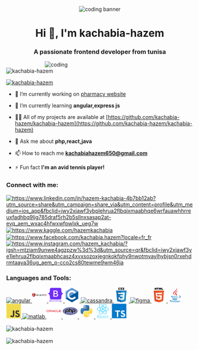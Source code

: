 <p align="center">
  <img src="https://media.giphy.com/media/L8K62iTDkzGX6/giphy.gif" alt="coding banner" width="600" />
</p>
<h1 align="center">Hi 👋, I'm kachabia-hazem</h1>
<h3 align="center">A passionate frontend developer from tunisa</h3>
<img align="right" alt="coding" width="400" src="https://camo.githubusercontent.com/2366b34bb903c09617990fb5fff4622f3e941349e846ddb7e73df872a9d21233/68747470733a2f2f63646e2e6472696262626c652e636f6d2f75736572732f3733303730332f73637265656e73686f74732f363538313234332f6176656e746f2e676966">

<p align="left"> <img src="https://komarev.com/ghpvc/?username=kachabia-hazem&label=Profile%20views&color=0e75b6&style=flat" alt="kachabia-hazem" /> </p>

<p align="left"> <a href="https://github.com/ryo-ma/github-profile-trophy"><img src="https://github-profile-trophy.vercel.app/?username=kachabia-hazem" alt="kachabia-hazem" /></a> </p>

- 🔭 I’m currently working on [pharmacy website](https://github.com/kachabia-hazem/medicament.git)

- 🌱 I’m currently learning **angular,express js**

- 👨‍💻 All of my projects are available at [https://github.com/kachabia-hazem/kachabia-hazem](https://github.com/kachabia-hazem/kachabia-hazem)

- 💬 Ask me about **php,react,java**

- 📫 How to reach me **kachabiahazem650@gmail.com**

- ⚡ Fun fact **I'm an avid tennis player!**

<h3 align="left">Connect with me:</h3>
<p align="left">
<a href="https://linkedin.com/in/https://www.linkedin.com/in/hazem-kachabia-4b7bb12ab?utm_source=share&utm_campaign=share_via&utm_content=profile&utm_medium=ios_app&fbclid=iwy2xjawf3ybplehrua2flbqixmaabhqe6wrfauawhhrreuxfadhbq9ljg785draf5rh2b5sllnxsasap2at-evq_aem_wxac4hfwxwfpwlxk_ueg7w" target="blank"><img align="center" src="https://raw.githubusercontent.com/rahuldkjain/github-profile-readme-generator/master/src/images/icons/Social/linked-in-alt.svg" alt="https://www.linkedin.com/in/hazem-kachabia-4b7bb12ab?utm_source=share&utm_campaign=share_via&utm_content=profile&utm_medium=ios_app&fbclid=iwy2xjawf3ybplehrua2flbqixmaabhqe6wrfauawhhrreuxfadhbq9ljg785draf5rh2b5sllnxsasap2at-evq_aem_wxac4hfwxwfpwlxk_ueg7w" height="30" width="40" /></a>
<a href="https://kaggle.com/https://www.kaggle.com/hazemkachabia" target="blank"><img align="center" src="https://raw.githubusercontent.com/rahuldkjain/github-profile-readme-generator/master/src/images/icons/Social/kaggle.svg" alt="https://www.kaggle.com/hazemkachabia" height="30" width="40" /></a>
<a href="https://fb.com/https://www.facebook.com/kachabia.hazem?locale=fr_fr" target="blank"><img align="center" src="https://raw.githubusercontent.com/rahuldkjain/github-profile-readme-generator/master/src/images/icons/Social/facebook.svg" alt="https://www.facebook.com/kachabia.hazem?locale=fr_fr" height="30" width="40" /></a>
<a href="https://instagram.com/https://www.instagram.com/hazem_kachabia/?igsh=mtziam9unwe4agzpzw%3d%3d&utm_source=qr&fbclid=iwy2xjawf3ye1lehrua2flbqixmaabhcasz4xvxsozoxjegnkokfphy9nwotmvaylhybjsn0rxehdrmtaaya36ug_aem_p-cco2cs80tewme9wm46ja" target="blank"><img align="center" src="https://raw.githubusercontent.com/rahuldkjain/github-profile-readme-generator/master/src/images/icons/Social/instagram.svg" alt="https://www.instagram.com/hazem_kachabia/?igsh=mtziam9unwe4agzpzw%3d%3d&utm_source=qr&fbclid=iwy2xjawf3ye1lehrua2flbqixmaabhcasz4xvxsozoxjegnkokfphy9nwotmvaylhybjsn0rxehdrmtaaya36ug_aem_p-cco2cs80tewme9wm46ja" height="30" width="40" /></a>
</p>

<h3 align="left">Languages and Tools:</h3>
<p align="left"> <a href="https://angular.io" target="_blank" rel="noreferrer"> <img src="https://angular.io/assets/images/logos/angular/angular.svg" alt="angular" width="40" height="40"/> </a> <a href="https://angular.io" target="_blank" rel="noreferrer"> <img src="https://raw.githubusercontent.com/devicons/devicon/master/icons/angularjs/angularjs-original-wordmark.svg" alt="angularjs" width="40" height="40"/> </a> <a href="https://getbootstrap.com" target="_blank" rel="noreferrer"> <img src="https://raw.githubusercontent.com/devicons/devicon/master/icons/bootstrap/bootstrap-plain-wordmark.svg" alt="bootstrap" width="40" height="40"/> </a> <a href="https://www.cprogramming.com/" target="_blank" rel="noreferrer"> <img src="https://raw.githubusercontent.com/devicons/devicon/master/icons/c/c-original.svg" alt="c" width="40" height="40"/> </a> <a href="https://cassandra.apache.org/" target="_blank" rel="noreferrer"> <img src="https://www.vectorlogo.zone/logos/apache_cassandra/apache_cassandra-icon.svg" alt="cassandra" width="40" height="40"/> </a> <a href="https://www.w3schools.com/css/" target="_blank" rel="noreferrer"> <img src="https://raw.githubusercontent.com/devicons/devicon/master/icons/css3/css3-original-wordmark.svg" alt="css3" width="40" height="40"/> </a> <a href="https://www.figma.com/" target="_blank" rel="noreferrer"> <img src="https://www.vectorlogo.zone/logos/figma/figma-icon.svg" alt="figma" width="40" height="40"/> </a> <a href="https://www.w3.org/html/" target="_blank" rel="noreferrer"> <img src="https://raw.githubusercontent.com/devicons/devicon/master/icons/html5/html5-original-wordmark.svg" alt="html5" width="40" height="40"/> </a> <a href="https://www.java.com" target="_blank" rel="noreferrer"> <img src="https://raw.githubusercontent.com/devicons/devicon/master/icons/java/java-original.svg" alt="java" width="40" height="40"/> </a> <a href="https://developer.mozilla.org/en-US/docs/Web/JavaScript" target="_blank" rel="noreferrer"> <img src="https://raw.githubusercontent.com/devicons/devicon/master/icons/javascript/javascript-original.svg" alt="javascript" width="40" height="40"/> </a> <a href="https://www.mathworks.com/" target="_blank" rel="noreferrer"> <img src="https://upload.wikimedia.org/wikipedia/commons/2/21/Matlab_Logo.png" alt="matlab" width="40" height="40"/> </a> <a href="https://www.oracle.com/" target="_blank" rel="noreferrer"> <img src="https://raw.githubusercontent.com/devicons/devicon/master/icons/oracle/oracle-original.svg" alt="oracle" width="40" height="40"/> </a> <a href="https://www.php.net" target="_blank" rel="noreferrer"> <img src="https://raw.githubusercontent.com/devicons/devicon/master/icons/php/php-original.svg" alt="php" width="40" height="40"/> </a> <a href="https://www.python.org" target="_blank" rel="noreferrer"> <img src="https://raw.githubusercontent.com/devicons/devicon/master/icons/python/python-original.svg" alt="python" width="40" height="40"/> </a> <a href="https://reactjs.org/" target="_blank" rel="noreferrer"> <img src="https://raw.githubusercontent.com/devicons/devicon/master/icons/react/react-original-wordmark.svg" alt="react" width="40" height="40"/> </a> <a href="https://www.typescriptlang.org/" target="_blank" rel="noreferrer"> <img src="https://raw.githubusercontent.com/devicons/devicon/master/icons/typescript/typescript-original.svg" alt="typescript" width="40" height="40"/> </a> </p>

<p><img align="center" src="https://github-readme-stats.vercel.app/api/top-langs?username=kachabia-hazem&show_icons=true&locale=en&layout=compact" alt="kachabia-hazem" /></p>

<p><img align="center" src="https://github-readme-streak-stats.herokuapp.com/?user=kachabia-hazem&" alt="kachabia-hazem" /></p>
